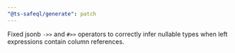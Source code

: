 ```yaml
---
"@ts-safeql/generate": patch
---
```


Fixed jsonb `->>` and `#>>` operators to correctly infer nullable types when left expressions contain column references.
